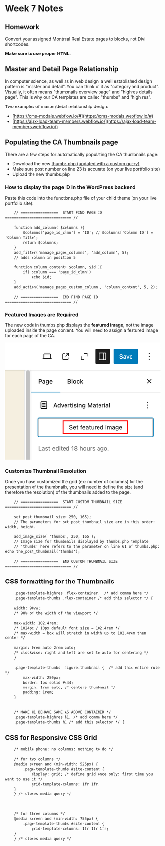 # Week 7 Notes

## Homework

Convert your assigned Montreal Real Estate pages to blocks, not Divi shortcodes.

**Make sure to use proper HTML.**

## Master and Detail Page Relationship

In computer science, as well as in web design, a well established design pattern is "master and detail". You can think of it as "category and product". Visually, it often means "thumbnails overview page" and "highres details page". This is why our CA templates are called "thumbs" and "high res". 

Two examples of master/detail relationship design:

- [https://cms-modals.webflow.io/#](https://cms-modals.webflow.io/#)
- [https://ajax-load-team-members.webflow.io/](https://ajax-load-team-members.webflow.io/)


## Populating the CA Thumbnails page

There are a few steps for automatically populating the CA thumbnails page:

- Download the new [thumbs.php (updated with a custom query)](./week-7/thumbs.php)
- Make sure post number on line 23 is accurate (on your live portfolio site)
- Upload the new thumbs.php


### How to display the page ID in the WordPress backend

Paste this code into the functions.php file of your child theme (on your live portfolio site):

        // =================  START FIND PAGE ID ============================== //

        function add_column( $columns ){
            $columns['page_id_clmn'] = 'ID'; // $columns['Column ID'] = 'Column Title';
            return $columns;
        }
        add_filter('manage_pages_columns', 'add_column', 5);
        // adds column in position 5

        function column_content( $column, $id ){
            if( $column === 'page_id_clmn')
                echo $id;
        }
        add_action('manage_pages_custom_column', 'column_content', 5, 2);

        // =================  END FIND PAGE ID ============================== //


### Featured Images are Required

The new code in thumbs.php displays the **featured image**, not the image uploaded inside the page content. You will need to assign a featured image for each page of the CA.

![Set Featured Image in WordPress](./week-7/set-featured-image.png)


### Customize Thumbnail Resolution

Once you have customized the grid (ex: number of columns) for the presentation of the thumbnails, you will need to define the size (and therefore the resolution) of the thumbnails added to the page.


        // =================  START CUSTOM THUMBNAIL SIZE ============================== //

        set_post_thumbnail_size( 250, 165);
        // The parameters for set_post_thumbnail_size are in this order: width, height.

        add_image_size( 'thumbs', 250, 165 );
        // Image size for thumbnails displayed by thumbs.php template
        // 'thumbs' here refers to the parameter on line 61 of thumbs.php: echo the_post_thumbnail('thumbs');

        // =================  END CUSTOM THUMBNAIL SIZE ============================== //


## CSS formatting for the Thumbnails

        .page-template-highres .flex-container,  /* add comma here */
        .page-template-thumbs .flex-container /* add this selector */ {

        width: 90vw;
        /* 90% of the width of the viewport */

        max-width: 102.4rem;
        /* 1024px / 10px default font size = 102.4rem */
        /* max-width = box will stretch in width up to 102.4rem then center */

        margin: 0rem auto 2rem auto;
        /* clockwise: right and left are set to auto for centering */
        }

        .page-template-thumbs  figure.thumbnail {  /* add this entire rule */
            max-width: 250px;
            border: 1px solid #444;
            margin: 1rem auto; /* centers thumbnail */
            padding: 1rem;
        }


        /* MAKE H1 BEHAVE SAME AS ABOVE CONTAINER */
        .page-template-highres h1, /* add comma here */
        .page-template-thumbs h1 /* add this selector */ {


   ## CSS for Responsive CSS Grid         

        /* mobile phone: no columns: nothing to do */

        /* for two columns */
        @media screen and (min-width: 525px) {
            .page-template-thumbs #site-content {
                display: grid; /* define grid once only: first time you want to use it */
                grid-template-columns: 1fr 1fr;
        }
        } /* closes media query */



        /* for three columns */
        @media screen and (min-width: 755px) {
            .page-template-thumbs #site-content {
                grid-template-columns: 1fr 1fr 1fr;
        }
        } /* closes media query */
